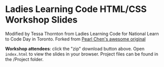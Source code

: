 Ladies Learning Code HTML/CSS Workshop Slides
=============================================
Modified by Tessa Thornton from Ladies Learning Code for National Learn to Code Day in Toronto. Forked from [Pearl Chen's awesome original](https://github.com/pchen/LLC-HTML-CSS)


**Workshop attendees**: click the "zip" download button above. Open `index.html` to view the slides in your browser. Project files can be found in the /Project folder.
